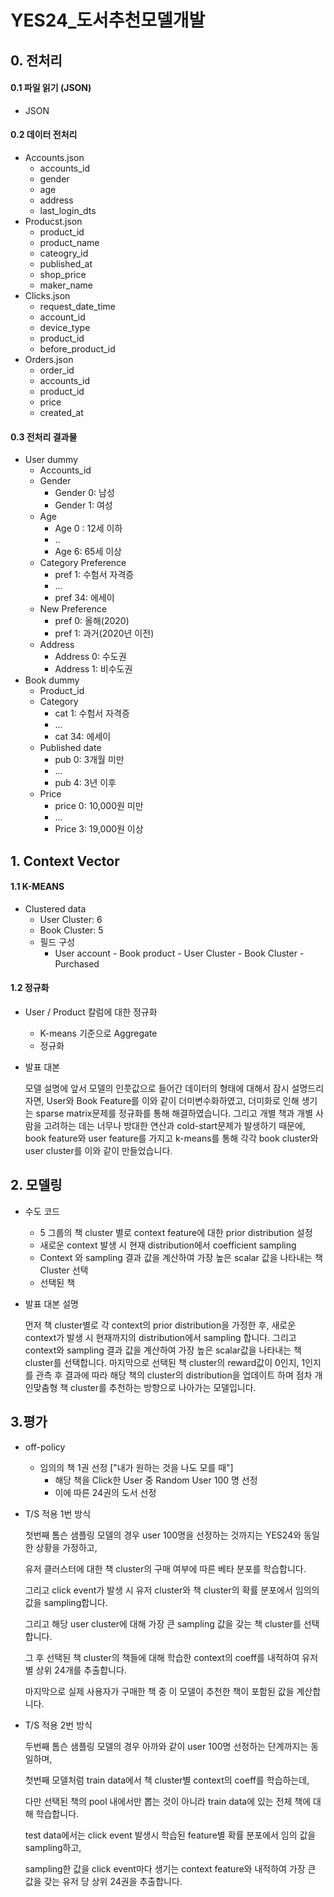 # YES24_도서추천모델개발

## 0. 전처리

#### 0.1 파일 읽기 (JSON)

* JSON

#### 0.2 데이터 전처리

* Accounts.json
  * accounts_id
  * gender
  * age
  * address
  * last_login_dts
* Producst.json
  * product_id
  * product_name
  * cateogry_id
  * published_at
  * shop_price
  * maker_name
* Clicks.json
  * request_date_time
  * account_id
  * device_type
  * product_id
  * before_product_id
* Orders.json
  * order_id
  * accounts_id
  * product_id
  * price
  * created_at

#### 0.3 전처리 결과물

* User dummy
  * Accounts_id
  * Gender
    * Gender 0: 남성
    * Gender 1: 여성
  * Age
    * Age 0 : 12세 이하
    * ..
    * Age 6: 65세 이상
  * Category Preference
    * pref 1: 수험서 자격증
    * ...
    * pref 34: 에세이
  * New Preference
    * pref 0: 올해(2020)
    * pref 1: 과거(2020년 이전)
  * Address
    * Address 0:  수도권
    * Address 1: 비수도권
* Book dummy
  * Product_id
  * Category
    * cat 1: 수험서 자격증
    * ...
    * cat 34: 에세이
  * Published date
    * pub 0: 3개월 미만
    * ...
    * pub 4: 3년 이후
  * Price
    * price 0: 10,000원 미만
    * ...
    * Price 3: 19,000원 이상

## 1. Context Vector

#### 1.1 K-MEANS

* Clustered data
  * User Cluster: 6
  * Book Cluster: 5
  * 필드 구성
    * User account - Book product - User Cluster - Book  Cluster - Purchased

#### 1.2 정규화

* User / Product 칼럼에 대한 정규화
  * K-means 기준으로 Aggregate
  * 정규화



* 발표 대본

  모델 설명에 앞서 모델의 인풋값으로 들어간 데이터의 형태에 대해서 잠시 설명드리자면, User와 Book Feature를 이와 같이 더미변수화하였고, 더미화로 인해 생기는 sparse matrix문제를 정규화를 통해 해결하였습니다.
  그리고 개별 책과 개별 사람을 고려하는 데는 너무나 방대한 연산과 cold-start문제가 발생하기 때문에, book feature와 user feature를 가지고 k-means를 통해 각각 book cluster와 user cluster를 이와 같이 만들었습니다.

## 2. 모델링

* 수도 코드

  * 5 그룹의 책 cluster 별로 context feature에 대한 prior distribution 설정
  * 새로운 context 발생 시 현재 distribution에서 coefficient sampling
  * Context 와 sampling 결과 값을 계산하여 가장 높은 scalar 값을 나타내는 책 Cluster 선택
  * 선택된 책 

* 발표 대본 설명

  먼저 책 cluster별로 각 context의 prior distribution을 가정한 후, 새로운 context가 발생 시 현재까지의 distribution에서 sampling 합니다. 그리고 context와 sampling 결과 값을 계산하여 가장 높은 scalar값을 나타내는 책 cluster를 선택합니다. 마지막으로 선택된 책 cluster의 reward값이 0인지, 1인지를 관측 후 결과에 따라 해당 책의 cluster의 distribution을 업데이트 하며 점차 개인맞춤형 책 cluster를 추천하는 방향으로 나아가는 모델입니다.

## 3.평가

* off-policy

  * 임의의 책 1권 선정 ["내가 원하는 것을 나도 모를 때"]
    * 해당 책을 Click한 User 중 Random User 100 명 선정
    * 이에 따른 24권의 도서 선정

* T/S 적용 1번 방식

  첫번째 톰슨 샘플링 모델의 경우 user 100명을 선정하는 것까지는 YES24와 동일한 상황을 가정하고, 

  유저 클러스터에 대한 책 cluster의 구매 여부에 따른 베타 분포를 학습합니다. 

  그리고 click event가 발생 시 유저 cluster와 책 cluster의 확률 분포에서 임의의 값을 sampling합니다. 

  그리고 해당 user cluster에 대해 가장 큰 sampling 값을 갖는 책 cluster를 선택합니다. 

  그 후 선택된 책 cluster의 책들에 대해 학습한 context의 coeff를 내적하여 유저별 상위 24개를 추출합니다.

   마지막으로 실제 사용자가 구매한 책 중 이 모델이 추천한 책이 포함된 값을 계산합니다.

* T/S 적용 2번 방식

  두번째 톰슨 샘플링 모델의 경우 아까와 같이 user 100명 선정하는 단계까지는 동일하며, 

  첫번째 모델처럼 train data에서 책 cluster별 context의 coeff를 학습하는데, 

  다만 선택된 책의 pool 내에서만 뽑는 것이 아니라 train data에 있는 전체 책에 대해 학습합니다. 

  test data에서는 click event 발생시 학습된 feature별 확률 분포에서 임의 값을 sampling하고, 

  sampling한 값을 click event마다 생기는 context feature와 내적하여 가장 큰 값을 갖는 유저 당 상위 24권을 추출합니다.